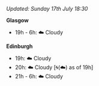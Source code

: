 *Updated: Sunday 17th July 18:30*

**Glasgow**

* 19h - 6h: :cloud: Cloudy

**Edinburgh**

* 19h: :cloud: Cloudy
* 20h: :cloud: Cloudy [:cyclone:(:cloud:) as of 19h]
* 21h - 6h: :cloud: Cloudy
